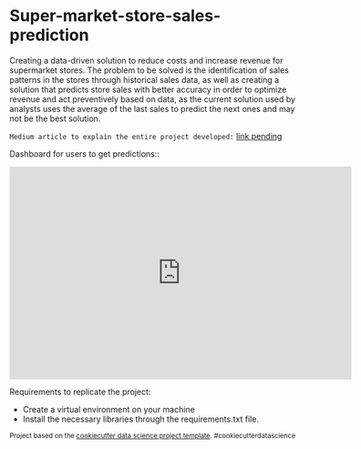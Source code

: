 Super-market-store-sales-prediction
==============================

Creating a data-driven solution to reduce costs and increase revenue for supermarket stores. The problem to be solved is the identification of sales patterns in the stores through historical sales data, as well as creating a solution that predicts store sales with better accuracy in order to optimize revenue and act preventively based on data, as the current solution used by analysts uses the average of the last sales to predict the next ones and may not be the best solution.

``Medium article to explain the entire project developed:`` [link pending]()

Dashboard for users to get predictions::

<iframe title="supermarket_dashboard" width="600" height="373.5" src="https://app.powerbi.com/view?r=eyJrIjoiMWViYmMwMDYtNzhkYS00ZDM0LWJkYmYtNDllNjI0ZDI1ZGMwIiwidCI6IjliYjVhZjc3LTYwNjQtNDE5MC1iZjU4LTI4ZDdkZDFjYTFmMiJ9" frameborder="0" allowFullScreen="true"></iframe>


Requirements to replicate the project:
- Create a virtual environment on your machine
- Install the necessary libraries through the requirements.txt file.


<p><small>Project based on the <a target="_blank" href="https://drivendata.github.io/cookiecutter-data-science/">cookiecutter data science project template</a>. #cookiecutterdatascience</small></p>
